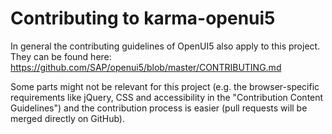 # Contributing to karma-openui5

In general the contributing guidelines of OpenUI5 also apply to this project. They can be found here:
https://github.com/SAP/openui5/blob/master/CONTRIBUTING.md

Some parts might not be relevant for this project (e.g. the browser-specific requirements like jQuery, CSS and
accessibility in the "Contribution Content Guidelines") and the contribution process is easier (pull requests will be
merged directly on GitHub).